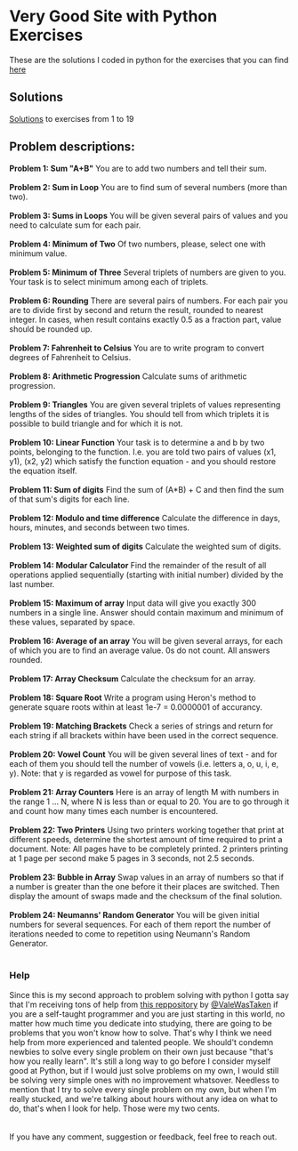 # Very Good Site with Python Exercises
These are the solutions I coded in python for the exercises that you can find 
[here](http://www.codeabbey.com/)
## Solutions
[Solutions](https://github.com/joisaac/exercises-python-solutions/blob/main/exercises-1-to-19.py) to exercises from 1 to 19
## **Problem descriptions:**
**Problem 1: Sum "A+B"**
You are to add two numbers and tell their sum.
<br/>
<br/>
**Problem 2: Sum in Loop**
You are to find sum of several numbers (more than two).
<br/>
<br/>
**Problem 3: Sums in Loops**
You will be given several pairs of values and you need to calculate sum for each pair.
<br/>
<br/>
**Problem 4: Minimum of Two**
Of two numbers, please, select one with minimum value.
<br/>
<br/>
**Problem 5: Minimum of Three**
Several triplets of numbers are given to you. Your task is to select minimum among each of triplets.
<br/>
<br/>
**Problem 6: Rounding**
There are several pairs of numbers. For each pair you are to divide first by second and return the result, rounded to nearest integer. In cases, when result contains exactly 0.5 as a fraction part, value should be rounded up.
<br/>
<br/>
**Problem 7: Fahrenheit to Celsius**
You are to write program to convert degrees of Fahrenheit to Celsius.
<br/>
<br/>
**Problem 8: Arithmetic Progression**
Calculate sums of arithmetic progression.
<br/>
<br/>
**Problem 9: Triangles**
You are given several triplets of values representing lengths of the sides of triangles. You should tell from which triplets it is possible to build triangle and for which it is not.
<br/>
<br/>
**Problem 10: Linear Function**
Your task is to determine a and b by two points, belonging to the function. I.e. you are told two pairs of values (x1, y1), (x2, y2) which satisfy the function equation - and you should restore the equation itself.
<br/>
<br/>
**Problem 11: Sum of digits**
Find the sum of (A\*B) + C and then find the sum of that sum's digits for each line.
<br/>
<br/>
**Problem 12: Modulo and time difference**
Calculate the difference in days, hours, minutes, and seconds between two times.
<br/>
<br/>
**Problem 13: Weighted sum of digits**
Calculate the weighted sum of digits.
<br/>
<br/>
**Problem 14: Modular Calculator**
Find the remainder of the result of all operations applied sequentially (starting with initial number) divided by the last number.
<br/>
<br/>
**Problem 15: Maximum of array**
Input data will give you exactly 300 numbers in a single line. Answer should contain maximum and minimum of these values, separated by space.
<br/>
<br/>
**Problem 16: Average of an array**
You will be given several arrays, for each of which you are to find an average value. 0s do not count. All answers rounded.
<br/>
<br/>
**Problem 17: Array Checksum**
Calculate the checksum for an array.
<br/>
<br/>
**Problem 18: Square Root**
Write a program using Heron's method to generate square roots within at least 1e-7 = 0.0000001 of accurancy.
<br/>
<br/>
**Problem 19: Matching Brackets**
Check a series of strings and return for each string if all brackets within have been used in the correct sequence.
<br/>
<br/>
**Problem 20: Vowel Count**
You will be given several lines of text - and for each of them you should tell the number of vowels (i.e. letters a, o, u, i, e, y). Note: that y is regarded as vowel for purpose of this task.
<br/>
<br/>
**Problem 21: Array Counters**
Here is an array of length M with numbers in the range 1 ... N, where N is less than or equal to 20. You are to go through it and count how many times each number is encountered.
<br/>
<br/>
**Problem 22: Two Printers**
Using two printers working together that print at different speeds, determine the shortest amount of time required to print a document. Note: All pages have to be completely printed. 2 printers printing at 1 page per second make 5 pages in 3 seconds, not 2.5 seconds.
<br/>
<br/>
**Problem 23: Bubble in Array**
Swap values in an array of numbers so that if a number is greater than the one before it their places are switched. Then display the amount of swaps made and the checksum of the final solution.
<br/>
<br/>
**Problem 24: Neumanns' Random Generator**
You will be given initial numbers for several sequences. For each of them report the number of iterations needed to come to repetition using Neumann's Random Generator. 
<br/>
<br/>
### Help
Since this is my second approach to problem solving with python I gotta say that I'm receiving tons of help from [this reppository](https://github.com/ValeWasTaken/CodeAbbey_Solutions) by [@ValeWasTaken](https://github.com/ValeWasTaken) if you are a self-taught programmer and you are just starting in this world, no matter how much time you dedicate into studying, there are going to be problems that you won't know how to solve. That's why I think we need help from more experienced and talented people. We should't condemn newbies to solve every single problem on their own just because "that's how you really learn". It's still a long way to go before I consider myself good at Python, but if I would just solve problems on my own, I would still be solving very simple ones with no improvement whatsover. Needless to mention that I try to solve every single problem on my own, but when I'm really stucked, and we're talking about hours without any idea on what to do, that's when I look for help. Those were my two cents.  
<br/>
<br/>
If you have any comment, suggestion or feedback, feel free to reach out.
